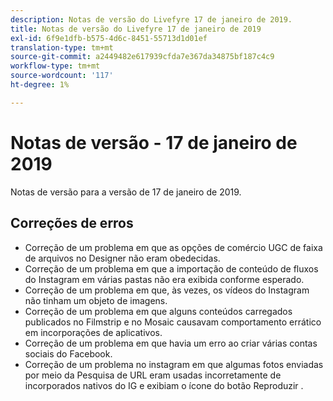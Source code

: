 ```yaml
---
description: Notas de versão do Livefyre 17 de janeiro de 2019.
title: Notas de versão do Livefyre 17 de janeiro de 2019
exl-id: 6f9e1dfb-b575-4d6c-8451-55713d1d01ef
translation-type: tm+mt
source-git-commit: a2449482e617939cfda7e367da34875bf187c4c9
workflow-type: tm+mt
source-wordcount: '117'
ht-degree: 1%

---
```


# Notas de versão - 17 de janeiro de 2019

Notas de versão para a versão de 17 de janeiro de 2019.

## Correções de erros

* Correção de um problema em que as opções de comércio UGC de faixa de arquivos no Designer não eram obedecidas.
* Correção de um problema em que a importação de conteúdo de fluxos do Instagram em várias pastas não era exibida conforme esperado.
* Correção de um problema em que, às vezes, os vídeos do Instagram não tinham um objeto de imagens.
* Correção de um problema em que alguns conteúdos carregados publicados no Filmstrip e no Mosaic causavam comportamento errático em incorporações de aplicativos.
* Correção de um problema em que havia um erro ao criar várias contas sociais do Facebook.
* Correção de um problema no instagram em que algumas fotos enviadas por meio da Pesquisa de URL eram usadas incorretamente de incorporados nativos do IG e exibiam o ícone do botão Reproduzir .
